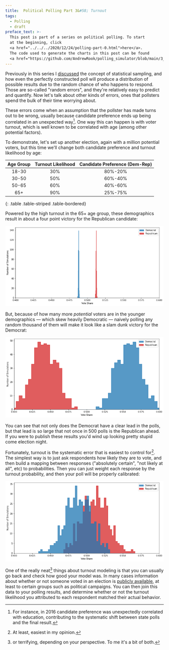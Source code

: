```yaml
---
title:  Political Polling Part 3&#58; Turnout
tags:
  - Polling
  - draft
preface_text: >-
  This post is part of a series on political polling. To start 
  at the beginning, click 
  <a href="../../../2020/12/24/polling-part-0.html">here</a>.
  The code used to generate the charts in this post can be found
  <a href="https://github.com/AndrewRook/polling_simulator/blob/main/3_turnout.ipynb">here</a>.
---
```


Previously in this series I 
[discussed](../../../2020/12/28/polling-part-1.html) 
the concept of statistical sampling, and how even the perfectly
constructed poll will produce a distribution of possible results
due to the random chance of who happens to respond. Those are
so-called "random errors", and they're relatively easy to predict
and quantify. Now let's talk about other kinds of errors, ones
that pollsters spend the bulk of their time worrying about.  

<!--more-->

These errors come when an assumption that the pollster has made
turns out to be wrong, usually because candidate preference ends
up being correlated in an unexpected way[^education]. One way
this can happen is with voter turnout, which is well known
to be correlated with age (among other potential factors).
 
To demonstrate, let's set up another election, again with
a million potential voters, but this time we'll change
both candidate preference and turnout likelihood by age:

| Age Group | Turnout Likelihood | Candidate Preference (Dem-Rep) |
|:---------:|:------------------:|:------------------------------:|
| 18-30     | 30%                | 80%-20%                        | 
| 30-50     | 50%                | 60%-40%                        |
| 50-65     | 60%                | 40%-60%                        |
| 65+       | 90%                | 25%-75%                        |
{: .table .table-striped .table-bordered}

Powered by the high turnout in the 65+ age group, these demographics result in 
about a four point victory for the Republican candidate:

![election results](/images/2021-01-03-polling-part-3/actual_election.png)

But, because of how many more _potential_ voters are in the younger
demographics — which skew heavily Democratic — naively polling any
random thousand of them will make it look like a slam dunk victory for 
the Democrat:

![naive poll](/images/2021-01-03-polling-part-3/naive_poll.png)  

You can see that not only does the Democrat have a clear lead 
in the polls, but that lead is so large that not once in 500
polls is the Republican ahead. If you were to publish these
results you'd wind up looking pretty stupid come election night.

Fortunately, turnout is the systematic error that is easiest
to control for[^easy]. The simplest way is to just ask respondents
how likely they are to vote, and then build a mapping between 
responses ("absolutely certain", "not likely at all", etc) to 
probabilities. Then you can just weight each response by the 
turnout probability, and then your poll will be properly calibrated:

![turnout weighted poll](/images/2021-01-03-polling-part-3/turnout_weighted_poll.png)

One of the really neat[^scary] things about turnout modeling is that you 
can usually go back and check how good your model was. In many cases
information about whether or not someone voted in an election is
[publicly available](https://www.findlaw.com/voting/how-u-s--elections-work/what-information-is-public-from-your-voting-record.html),
at least to certain groups such as political campaigns. You can then
join this data to your polling results, and determine whether or not
the turnout likelihood you attributed to each respondent matched their
actual behavior.

[^education]:
    For instance, in 2016 candidate preference was unexpectedly 
    correlated with education, contributing to the systematic
    shift between state polls and the final result.
    
[^easy]:
    At least, easiest in my opinion.
    
[^scary]:
    or terrifying, depending on your perspective. To me it's a bit
    of both.